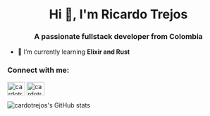 <h1 align="center">Hi 👋, I'm Ricardo Trejos</h1>
<h3 align="center">A passionate fullstack developer from Colombia</h3>

- 🌱 I’m currently learning **Elixir and Rust**

<h3 align="left">Connect with me:</h3>
<p align="left">
<a href="https://twitter.com/cardotrejos" target="blank"><img align="center" src="https://raw.githubusercontent.com/rahuldkjain/github-profile-readme-generator/master/src/images/icons/Social/twitter.svg" alt="cardotrejos" height="30" width="40" /></a>
<a href="https://linkedin.com/in/cardotrejos" target="blank"><img align="center" src="https://raw.githubusercontent.com/rahuldkjain/github-profile-readme-generator/master/src/images/icons/Social/linked-in-alt.svg" alt="cardotrejos" height="30" width="40" /></a>
</p>


![cardotrejos's GitHub stats](https://github-readme-stats-git-main-cardotrejos.vercel.app/api?username=cardotrejos&theme=merko&show_icons=true)
